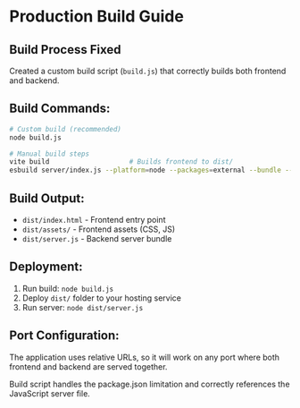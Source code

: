 # Production Build Guide

## Build Process Fixed
Created a custom build script (`build.js`) that correctly builds both frontend and backend.

## Build Commands:
```bash
# Custom build (recommended)
node build.js

# Manual build steps
vite build                    # Builds frontend to dist/
esbuild server/index.js --platform=node --packages=external --bundle --format=esm --outfile=dist/server.js
```

## Build Output:
- `dist/index.html` - Frontend entry point
- `dist/assets/` - Frontend assets (CSS, JS)
- `dist/server.js` - Backend server bundle

## Deployment:
1. Run build: `node build.js`
2. Deploy `dist/` folder to your hosting service
3. Run server: `node dist/server.js`

## Port Configuration:
The application uses relative URLs, so it will work on any port where both frontend and backend are served together.

Build script handles the package.json limitation and correctly references the JavaScript server file.